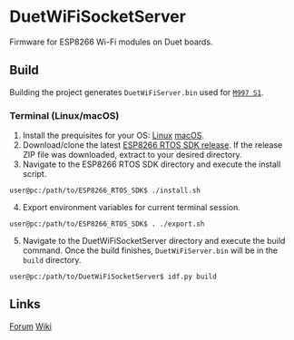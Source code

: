 # DuetWiFiSocketServer

Firmware for ESP8266 Wi-Fi modules on Duet boards.

## Build

Building the project generates `DuetWiFiServer.bin` used for [`M997 S1`](https://duet3d.dozuki.com/Wiki/M997).

### Terminal (Linux/macOS)

1. Install the prequisites for your OS: [Linux](https://docs.espressif.com/projects/esp-idf/en/latest/esp32/get-started/linux-setup.html#install-prerequisites) [macOS](https://docs.espressif.com/projects/esp-idf/en/latest/esp32/get-started/macos-setup.html#install-prerequisites).
2. Download/clone the latest [ESP8266 RTOS SDK release](https://github.com/espressif/ESP8266_RTOS_SDK). If the release ZIP file was downloaded, extract to your desired directory.
3. Navigate to the ESP8266 RTOS SDK directory and execute the install script.

```console
user@pc:/path/to/ESP8266_RTOS_SDK$ ./install.sh
```

4. Export environment variables for current terminal session.


```console
user@pc:/path/to/ESP8266_RTOS_SDK$ . ./export.sh
```

5. Navigate to the DuetWiFiSocketServer directory and execute the build command. Once the build finishes, `DuetWiFiServer.bin`  will be in the `build` directory.


```console
user@pc:/path/to/DuetWiFiSocketServer$ idf.py build
```

## Links

[Forum](https://forum.duet3d.com/) [Wiki](https://duet3d.dozuki.com/)
